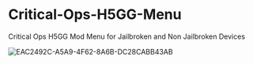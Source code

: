 # Critical-Ops-H5GG-Menu
Critical Ops H5GG Mod Menu for Jailbroken and Non Jailbroken Devices


![EAC2492C-A5A9-4F62-8A6B-DC28CABB43AB](https://github.com/Nobody3604/Critical-Ops-H5GG-Menu/assets/128010085/7cb9fd97-0f12-42be-9684-461db5583db4)
